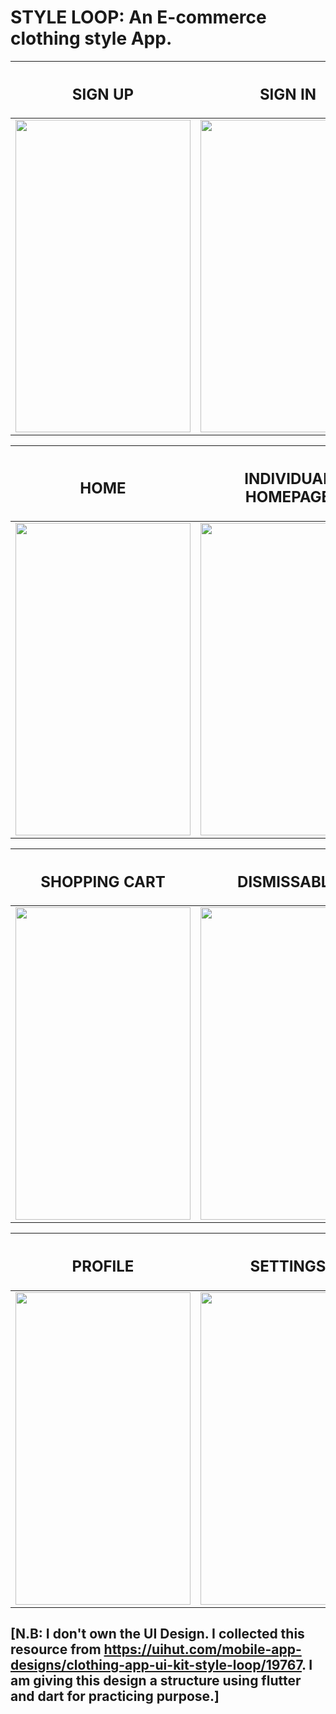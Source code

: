 # STYLE LOOP: An E-commerce clothing style App. 

|<h2>SIGN UP</h2>|<h2>SIGN IN</h2>|<h2>DRAWER</h2>|
|----------------|----------------|---------------|
|<img src="https://github.com/Neloy-Barman/Clothing-Design-App/assets/110896263/dbd678a9-27c6-4c84-bee8-1d8504f3fe4b" width="280" height="500" />|<img src="https://github.com/Neloy-Barman/Clothing-Design-App/assets/110896263/d5db3d93-0e91-44e7-8655-1e1d8fa486ca" width="280" height="500" />|<img src="https://github.com/Neloy-Barman/Clothing-Design-App/assets/110896263/4e3a67d4-3083-4c54-b9b9-ed3c4e670c25" width="280" height="500" />

|<h2>HOME</h2>|<h2>INDIVIDUAL HOMEPAGE</h2>|<h2>FAVOURITES</h2>|
|-------------|----------------------------|-------------------|
|<img src="https://github.com/Neloy-Barman/Clothing-Design-App/assets/110896263/570cdc14-fe3c-4a0d-bffc-aefecb8ed585" width="280" height="500" />|<img src="https://github.com/Neloy-Barman/Clothing-Design-App/assets/110896263/01094407-41e1-4f4b-a8bc-1acf6abb7479" width="280" height="500" />|<img src="https://github.com/Neloy-Barman/Clothing-Design-App/assets/110896263/7e29331c-47b9-4e48-8158-96c38ba96938" width="280" height="500" />

|<h2>SHOPPING CART</h2>|<h2>DISMISSABLE</h2>|<h2>CONFIRMATION</h2>|
|----------------------|--------------------|--------------------|
|<img src="https://github.com/Neloy-Barman/Clothing-Design-App/assets/110896263/414cf85d-6686-49aa-a164-52cfa886b9cc" width="280" height="500" />|<img src="https://github.com/Neloy-Barman/Clothing-Design-App/assets/110896263/2e3c721c-153c-4385-8d7d-ddc1126a349e" width="280" height="500" />|<img src="https://github.com/Neloy-Barman/Clothing-Design-App/assets/110896263/93498cf6-ff41-4478-a8b1-6132265d0172" width="280" height="500" />

|<h2>PROFILE</h2>|<h2>SETTINGS</h2>|<h2>GIFT OPTION</h2>|
|----------------|-----------------|--------------------|
|<img src="https://github.com/Neloy-Barman/Clothing-Design-App/assets/110896263/83468beb-6163-4f43-b2ca-8a63db89b510" width="280" height="500" />|<img src="https://github.com/Neloy-Barman/Clothing-Design-App/assets/110896263/94874862-8a42-407d-a6aa-6252c92fde9" width="280" height="500" />|<img src="https://github.com/Neloy-Barman/Clothing-Design-App/assets/110896263/9fc5232a-ec9d-4e9a-8760-158d17764bf4" width="280" height="500" />

## [N.B: I don't own the UI Design. I collected this resource from https://uihut.com/mobile-app-designs/clothing-app-ui-kit-style-loop/19767. I am giving this design a structure using flutter and dart for practicing purpose.] 


